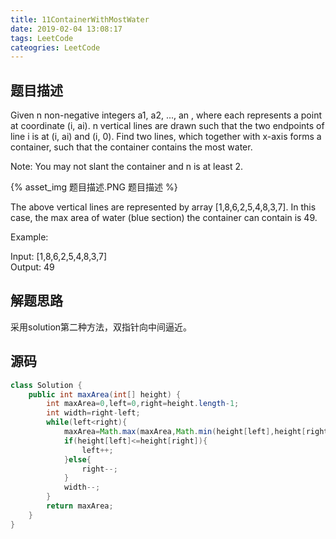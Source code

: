 ```yaml
---
title: 11ContainerWithMostWater
date: 2019-02-04 13:08:17
tags: LeetCode
cateogries: LeetCode
---
```



## 题目描述

Given n non-negative integers a1, a2, ..., an , where each represents a point at coordinate (i, ai). n vertical lines are drawn such that the two endpoints of line i is at (i, ai) and (i, 0). Find two lines, which together with x-axis forms a container, such that the container contains the most water.  

Note: You may not slant the container and n is at least 2.  

{% asset_img 题目描述.PNG 题目描述 %}  

The above vertical lines are represented by array [1,8,6,2,5,4,8,3,7]. In this case, the max area of water (blue section) the container can contain is 49.  


Example:  

Input: [1,8,6,2,5,4,8,3,7]  
Output: 49  

## 解题思路

采用solution第二种方法，双指针向中间逼近。

## 源码

```java
class Solution {
    public int maxArea(int[] height) {
        int maxArea=0,left=0,right=height.length-1;
        int width=right-left;
        while(left<right){
            maxArea=Math.max(maxArea,Math.min(height[left],height[right])*(width));
            if(height[left]<=height[right]){
                left++;
            }else{
                right--;
            }
            width--;
        }
        return maxArea;
    }
}
```